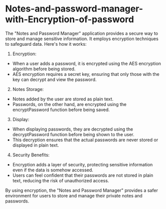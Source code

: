 # Notes-and-password-manager-with-Encryption-of-password

The "Notes and Password Manager" application provides a secure way to store and manage sensitive information. It employs encryption techniques to safeguard data. Here's how it works:

1. Encryption:

- When a user adds a password, it is encrypted using the AES encryption algorithm before being stored.
- AES encryption requires a secret key, ensuring that only those with the key can decrypt and view the password.

2. Notes Storage:

- Notes added by the user are stored as plain text.
- Passwords, on the other hand, are encrypted using the encryptPassword function before being saved.

3. Display:

- When displaying passwords, they are decrypted using the decryptPassword function before being shown to the user.
- This decryption ensures that the actual passwords are never stored or displayed in plain text.

4. Security Benefits:

- Encryption adds a layer of security, protecting sensitive information even if the data is somehow accessed.
- Users can feel confident that their passwords are not stored in plain text, reducing the risk of unauthorized access.

By using encryption, the "Notes and Password Manager" provides a safer environment for users to store and manage their private notes and passwords.






